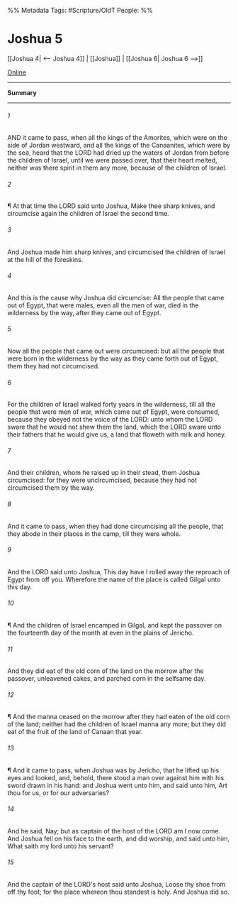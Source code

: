 

%% Metadata
Tags: #Scripture/OldT
People: 
%%
# Joshua 5
[[Joshua 4| <-- Joshua 4]] | [[Joshua]] | [[Joshua 6| Joshua 6 -->]]

[Online](https://churchofjesuschrist.org/study/scriptures/ot/josh/5?lang=eng)

---
__Summary__



---

###### 1
AND it came to pass, when all the kings of the Amorites, which were on the side of Jordan westward, and all the kings of the Canaanites, which were by the sea, heard that the LORD had dried up the waters of Jordan from before the children of Israel, until we were passed over, that their heart melted, neither was there spirit in them any more, because of the children of Israel.
###### 2
¶ At that time the LORD said unto Joshua, Make thee sharp knives, and circumcise again the children of Israel the second time.
###### 3
And Joshua made him sharp knives, and circumcised the children of Israel at the hill of the foreskins.
###### 4
And this is the cause why Joshua did circumcise: All the people that came out of Egypt, that were males, even all the men of war, died in the wilderness by the way, after they came out of Egypt.
###### 5
Now all the people that came out were circumcised: but all the people that were born in the wilderness by the way as they came forth out of Egypt, them they had not circumcised.
###### 6
For the children of Israel walked forty years in the wilderness, till all the people that were men of war, which came out of Egypt, were consumed, because they obeyed not the voice of the LORD: unto whom the LORD sware that he would not shew them the land, which the LORD sware unto their fathers that he would give us, a land that floweth with milk and honey.
###### 7
And their children, whom he raised up in their stead, them Joshua circumcised: for they were uncircumcised, because they had not circumcised them by the way.
###### 8
And it came to pass, when they had done circumcising all the people, that they abode in their places in the camp, till they were whole.
###### 9
And the LORD said unto Joshua, This day have I rolled away the reproach of Egypt from off you.  Wherefore the name of the place is called Gilgal unto this day.
###### 10
¶ And the children of Israel encamped in Gilgal, and kept the passover on the fourteenth day of the month at even in the plains of Jericho.
###### 11
And they did eat of the old corn of the land on the morrow after the passover, unleavened cakes, and parched corn in the selfsame day.
###### 12
¶ And the manna ceased on the morrow after they had eaten of the old corn of the land; neither had the children of Israel manna any more; but they did eat of the fruit of the land of Canaan that year.
###### 13
¶ And it came to pass, when Joshua was by Jericho, that he lifted up his eyes and looked, and, behold, there stood a man over against him with his sword drawn in his hand: and Joshua went unto him, and said unto him, Art thou for us, or for our adversaries?
###### 14
And he said, Nay; but as captain of the host of the LORD am I now come.  And Joshua fell on his face to the earth, and did worship, and said unto him, What saith my lord unto his servant?
###### 15
And the captain of the LORD's host said unto Joshua, Loose thy shoe from off thy foot; for the place whereon thou standest is holy.  And Joshua did so.



